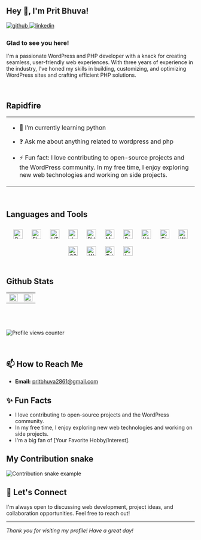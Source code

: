 ## Hey 👋, I'm Prit Bhuva!

<a href="https://github.com/Prit-Bhuva" target="_blank">
<img src=https://img.shields.io/badge/github-%2324292e.svg?&style=for-the-badge&logo=github&logoColor=white alt=github style="margin-bottom: 5px;" />
</a>
<a href="https://linkedin.com/in/prit bhuva" target="_blank">
<img src=https://img.shields.io/badge/linkedin-%231E77B5.svg?&style=for-the-badge&logo=linkedin&logoColor=white alt=linkedin style="margin-bottom: 5px;" />
</a>

### Glad to see you here!

I'm a passionate WordPress and PHP developer with a knack for creating seamless, user-friendly web experiences. With three years of experience in the industry, I've honed my skills in building, customizing, and optimizing WordPress sites and crafting efficient PHP solutions.

<br/>

## Rapidfire

<table>
    <tr>
    <td valign="top" width="50%">

- 🌱 I’m currently learning python

- ❓ Ask me about anything related to wordpress and php

- ⚡ Fun fact: I love contributing to open-source projects and the WordPress community. In my free time, I enjoy exploring new web technologies and working on side projects.

</td></tr></table>

<br/>

## Languages and Tools

<div align="center">  
<a href="https://getbootstrap.com/docs/3.4/javascript/" target="_blank"><img style="margin: 10px" src="https://profilinator.rishav.dev/skills-assets/bootstrap-plain.svg" alt="Bootstrap" height="25" /></a>  
<a href="https://www.electronjs.org/" target="_blank"><img style="margin: 10px" src="https://profilinator.rishav.dev/skills-assets/electron-original.svg" alt="Electron" height="25" /></a>  
<a href="https://en.wikipedia.org/wiki/HTML5" target="_blank"><img style="margin: 10px" src="https://profilinator.rishav.dev/skills-assets/html5-original-wordmark.svg" alt="HTML5" height="25" /></a>  
<a href="https://www.javascript.com/" target="_blank"><img style="margin: 10px" src="https://profilinator.rishav.dev/skills-assets/javascript-original.svg" alt="JavaScript" height="25" /></a>  
<a href="https://www.php.net/" target="_blank"><img style="margin: 10px" src="https://profilinator.rishav.dev/skills-assets/php-original.svg" alt="PHP" height="25" /></a>  
<a href="https://www.mysql.com/" target="_blank"><img style="margin: 10px" src="https://profilinator.rishav.dev/skills-assets/mysql-original-wordmark.svg" alt="MySQL" height="25" /></a>  
<a href="https://www.python.org/" target="_blank"><img style="margin: 10px" src="https://profilinator.rishav.dev/skills-assets/python-original.svg" alt="Python" height="25" /></a>  
<a href="https://www.apachefriends.org/" target="_blank"><img style="margin: 10px" src="https://profilinator.rishav.dev/skills-assets/xampp.png" alt="XAMPP" height="25" /></a>  
<a href="https://firebase.google.com/" target="_blank"><img style="margin: 10px" src="https://profilinator.rishav.dev/skills-assets/firebase.png" alt="Firebase" height="25" /></a>  
<a href="https://wordpress.com/" target="_blank"><img style="margin: 10px" src="https://profilinator.rishav.dev/skills-assets/wordpress.png" alt="WordPress" height="25" /></a>  
<a href="https://www.w3schools.com/css/" target="_blank"><img style="margin: 10px" src="https://profilinator.rishav.dev/skills-assets/css3-original-wordmark.svg" alt="CSS3" height="25" /></a>  
<a href="https://woocommerce.com/" target="_blank"><img style="margin: 10px" src="https://profilinator.rishav.dev/skills-assets/woocommerce.png" alt="WooCommerce" height="25" /></a>  
<a href="https://www.tailwindcss.com/" target="_blank"><img style="margin: 10px" src="https://profilinator.rishav.dev/skills-assets/tailwindcss.svg" alt="Tailwind CSS" height="25" /></a>  
<a href="https://laravel.com/" target="_blank"><img style="margin: 10px" src="https://profilinator.rishav.dev/skills-assets/laravel-plain-wordmark.svg" alt="Laravel" height="25" /></a>  
</div>

<br/>

## Github Stats

<table><tr><td valign="top" width="50%">

<img src="https://github-readme-stats.vercel.app/api?username=Prit-Bhuva&show_icons=true&count_private=true&hide_border=true" align="left" style="width: 100%" />

</td>
<td valign="top" width="50%">

<img src="https://github-readme-stats.vercel.app/api/top-langs/?username=Prit-Bhuva&hide_border=true&layout=compact" align="left" style="width: 100%" />

</td></tr></table>

###

<br/>

<br/>

![Profile views counter](https://komarev.com/ghpvc/?username=Prit-Bhuva&&style=flat-square)

<br/>

## 📫 How to Reach Me

- **Email:** [pritbhuva2861@gmail.com](mailto:pritbhuva2861@gmail.com)

## ✨ Fun Facts

- I love contributing to open-source projects and the WordPress community.
- In my free time, I enjoy exploring new web technologies and working on side projects.
- I'm a big fan of [Your Favorite Hobby/Interest].

## My Contribution snake

![Contribution snake example](https://github.comPrit-Bhuva/Prit-Bhuva/blob/output/github-contribution-grid-snake.svg)

## 💬 Let's Connect

I'm always open to discussing web development, project ideas, and collaboration opportunities. Feel free to reach out!

---

_Thank you for visiting my profile! Have a great day!_
